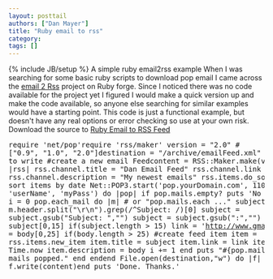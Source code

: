 ```yaml
---
layout: posttail
authors: ["Dan Mayer"]
title: "Ruby email to rss"
category:
tags: []
---
```

{% include JB/setup %}
A simple ruby email2rss example    When I was searching for some basic ruby scripts to download pop email I came across the [email 2 Rss](http://rubyforge.org/projects/email2rss/) project on Ruby forge. Since I noticed there was no code available for the project yet I figured I would make a quick version up and make the code available, so anyone else searching for similar examples would have a starting point.    This code is just a functional example, but doesn't have any real options or error checking so use at your own risk.    Download the source to [Ruby Email to RSS Feed](http://WWW.bandddesigns.com/ml/arch/RubyEmail.zip)    <pre>require 'net/pop'require 'rss/maker'    version = "2.0" # ["0.9", "1.0", "2.0"]destination = "/archive/emailFeed.xml" # local file to write    #create a new email Feedcontent = RSS::Maker.make(version) do |rss|  rss.channel.title = "Dan Email Feed"  rss.channel.link = "http://www.pretheory.com"   rss.channel.description = "My newest emails"   rss.items.do_sort = true # sort items by date    Net::POP3.start('pop.yourDomain.com', 110,                    'userName', 'myPass') do |pop|    if pop.mails.empty?      puts 'No mail.'    else      i = 0      pop.each_mail do |m|   # or "pop.mails.each ..."        subject = m.header.split("\r\n").grep(/^Subject: /)[0]        subject = subject.gsub("Subject: ","")        subject = subject.gsub(":","")        subject = subject[0,15] if(subject.length > 15)        link = 'http://www.gmail.com'        body = m.pop        body = body[0,25] if(body.length > 25)                #create feed item        item = rss.items.new_item        item.title = subject        item.link = link        item.date = Time.now        item.description = body            i += 1      end      puts "#{pop.mails.size} mails popped."    end  endend    File.open(destination,"w") do |f|  f.write(content)end    puts 'Done. Thanks.'</pre>